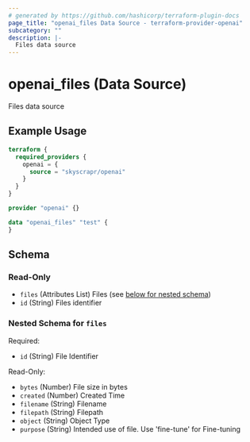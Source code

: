 ```yaml
---
# generated by https://github.com/hashicorp/terraform-plugin-docs
page_title: "openai_files Data Source - terraform-provider-openai"
subcategory: ""
description: |-
  Files data source
---
```


# openai_files (Data Source)

Files data source

## Example Usage

```terraform
terraform {
  required_providers {
    openai = {
      source = "skyscrapr/openai"
    }
  }
}

provider "openai" {}

data "openai_files" "test" {
}
```

<!-- schema generated by tfplugindocs -->
## Schema

### Read-Only

- `files` (Attributes List) Files (see [below for nested schema](#nestedatt--files))
- `id` (String) Files identifier

<a id="nestedatt--files"></a>
### Nested Schema for `files`

Required:

- `id` (String) File Identifier

Read-Only:

- `bytes` (Number) File size in bytes
- `created` (Number) Created Time
- `filename` (String) Filename
- `filepath` (String) Filepath
- `object` (String) Object Type
- `purpose` (String) Intended use of file. Use 'fine-tune' for Fine-tuning
